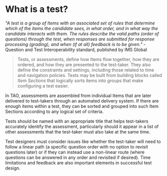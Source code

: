 # What is a test?

*"A test is a group of Items with an associated set of rules that determine which of the items the candidate sees, in what order, and in what way the candidate interacts with them. The rules describe the valid paths (order of questions) through the test, when responses are submitted for response processing (grading), and when (if at all) feedback is to be given."* - Question and Test Interoperability standard, published by IMS Global

>Tests, or assessments, define how Items flow together, how they are ordered, and how they are presented to the test-taker. They also define the constraints and settings, including those related to time and navigation policies. Tests may be built from building blocks called *Item Sections* that logically sorts items into groups that make configuring a test easier.

In TAO, assessments are assembled from individual Items that are later delivered to test-takers through an automated delivery system. If there are enough items within a test, they can be sorted and grouped into such Item Sections according to any logical set of criteria. 

Tests should be named with an appropriate title that helps test-takers accurately identify the assessment, particularly should it appear in a list of other assessments that the test-taker must also take at the same time. 

Test designers must consider issues like whether the test-taker will need to follow a linear path (a specific question order with no option to revisit questions later) or if they can instead use a non-linear route (where questions can be answered in any order and revisited if desired). Time limitations and feedback are also important elements in successful test design.